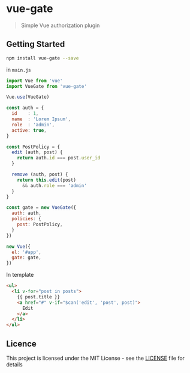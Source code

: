 # vue-gate
> Simple Vue authorization plugin

## Getting Started

```bash
npm install vue-gate --save
```
in `main.js`

```js
import Vue from 'vue'
import VueGate from 'vue-gate'

Vue.use(VueGate)

const auth = {
  id    : 1,
  name  : 'Lorem Ipsum',
  role  : 'admin',
  active: true,
}

const PostPolicy = {
  edit (auth, post) {
    return auth.id === post.user_id
  }

  remove (auth, post) {
    return this.edit(post)
      && auth.role === 'admin'
  }
}

const gate = new VueGate({
  auth: auth,
  policies: {
    post: PostPolicy,
  }
})

new Vue({
  el: '#app',
  gate: gate,
})
```

In template

```html
<ul>
  <li v-for="post in posts">
    {{ post.title }}
    <a href="#" v-if="$can('edit', 'post', post)">
      Edit
    </a>
  </li>
</ul>
```

## Licence
This project is licensed under the MIT License - see the [LICENSE](LICENSE) file for details
